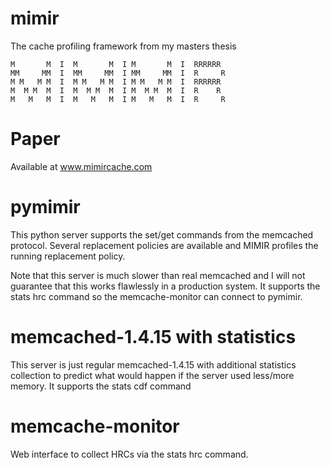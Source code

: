 mimir
=====

The cache profiling framework from my masters thesis

    M       M  I  M       M  I M       M  I  RRRRRR
    MM     MM  I  MM     MM  I MM     MM  I  R     R     
    M M   M M  I  M M   M M  I M M   M M  I  RRRRRR
    M  M M  M  I  M  M M  M  I M  M M  M  I  R    R 
    M   M   M  I  M   M   M  I M   M   M  I  R     R
    

Paper
======
Available at www.mimircache.com


pymimir
======

This python server supports the set/get commands from the memcached protocol.
Several replacement policies are available and MIMIR profiles the running
replacement policy.

Note that this server is much slower than real memcached and I will not
guarantee that this works flawlessly in a production system.
It supports the stats hrc command so the memcache-monitor can connect to pymimir.


memcached-1.4.15 with statistics
======
This server is just regular memcached-1.4.15 with additional statistics collection
to predict what would happen if the server used less/more memory.
It supports the stats cdf command


memcache-monitor
======
Web interface to collect HRCs via the stats hrc command.

